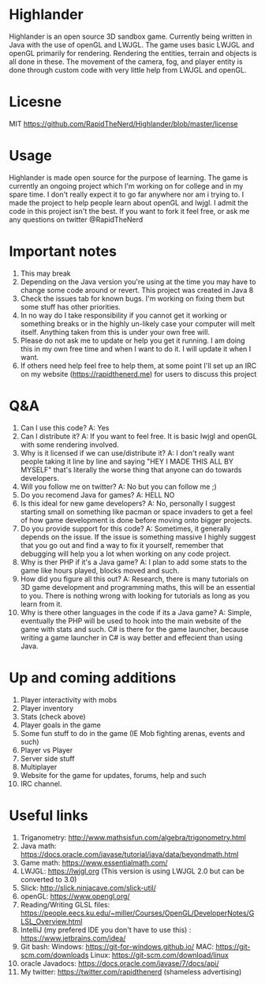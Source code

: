 # Highlander
Highlander is an open source 3D sandbox game. Currently being written in Java with the use of openGL and LWJGL. The game uses basic LWJGL and openGL primarily for rendering. Rendering the entities, terrain and objects is all done in these. The movement of the camera, fog, and player entity is done through custom code with very little help from LWJGL and openGL.

# Licesne 
MIT https://github.com/RapidTheNerd/Highlander/blob/master/license

# Usage
Highlander is made open source for the purpose of learning. The game is currently an ongoing project which I'm working on for college and in my spare time. I don't really expect it to go far anywhere nor am i trying to. I made the project to help people learn about openGL and lwjgl. I admit the code in this project isn't the best. If you want to fork it feel free, or ask me any questions on twitter @RapidTheNerd

# Important notes
1) This may break
2) Depending on the Java version you're using at the time you may have to change some code around or revert. This project was created in Java 8
3) Check the issues tab for known bugs. I'm working on fixing them but some stuff has other priorities.
4) In no way do I take responsibility if you cannot get it working or something breaks or in the highly un-likely case your computer will melt itself. Anything taken from this is under your own free will.
5) Please do not ask me to update or help you get it running. I am doing this in my own free time and when I want to do it. I will update it when I want.
6) If others need help feel free to help them, at some point I'll set up an IRC on my website (https://rapidthenerd.me) for users to discuss this project

# Q&A 
1) Can I use this code? A: Yes
2) Can I distribute it? A: If you want to feel free. It is basic lwjgl and openGL with some rendering involved.
3) Why is it licensed if we can use/distribute it? A: I don't really want people taking it line by line and saying "HEY I MADE THIS ALL BY MYSELF" that's literally the worse thing that anyone can do towards developers.
4) Will you follow me on twitter? A: No but you can follow me ;)
5) Do you recomend Java for games? A: HELL NO
6) Is this ideal for new game developers? A: No, personally I suggest starting small on something like pacman or space invaders to get a feel of how game development is done before moving onto bigger projects.
7) Do you provide support for this code? A: Sometimes, it generally depends on the issue. If the issue is something massive I highly suggest that you go out and find a way to fix it yourself, remember that debugging will help you a lot when working on any code project.
8) Why is ther PHP if it's a Java game? A: I plan to add some stats to the game like hours played, blocks moved and such. 
9) How did you figure all this out? A: Research, there is many tutorials on 3D game development and programming maths, this will be an essential to you. There is nothing wrong with looking for tutorials as long as you learn from it.
10) Why is there other languages in the code if its a Java game? A: Simple, eventually the PHP will be used to hook into the main website of the game with stats and such. C# is there for the game launcher, because writing a game launcher in C# is way better and effecient than using Java.

# Up and coming additions
1) Player interactivity with mobs
2) Player inventory
3) Stats (check above)
4) Player goals in the game
5) Some fun stuff to do in the game (IE Mob fighting arenas, events and such)
6) Player vs Player
7) Server side stuff
8) Multiplayer
9) Website for the game for updates, forums, help and such
10) IRC channel.
# Useful links
1) Triganometry: http://www.mathsisfun.com/algebra/trigonometry.html
2) Java math: https://docs.oracle.com/javase/tutorial/java/data/beyondmath.html
3) Game math: https://www.essentialmath.com/
4) LWJGL: https://lwjgl.org (This version is using LWJGL 2.0 but can be converted to 3.0)
5) Slick: http://slick.ninjacave.com/slick-util/
6) openGL: https://www.opengl.org/
7) Reading/Writing GLSL files: https://people.eecs.ku.edu/~miller/Courses/OpenGL/DeveloperNotes/GLSL_Overview.html
8) IntelliJ (my prefered IDE you don't have to use this) : https://www.jetbrains.com/idea/
9) Git bash: Windows: https://git-for-windows.github.io/ MAC: https://git-scm.com/downloads Linux: https://git-scm.com/download/linux
10) oracle Javadocs: https://docs.oracle.com/javase/7/docs/api/
11) My twitter: https://twitter.com/rapidthenerd (shameless advertising)
